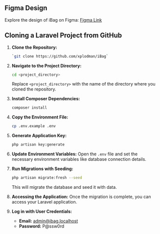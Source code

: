 ## Figma Design
Explore the design of iBag on Figma: [Figma Link](https://www.figma.com/file/c6sFXvA3XqFXsMh8LhnZl6/Graduation-Project-(-i-BIN-App-Design-)-%F0%9F%8E%93%F0%9F%92%97?type=design&node-id=2-6&mode=design&t=RWmuS56YEEDKN0WS-0)

## Cloning a Laravel Project from GitHub

1. **Clone the Repository:**

   ```bash
   `git clone https://github.com/xplodman/iBag`
   ```

2. **Navigate to the Project Directory:**

   ```bash
   cd <project_directory>
   ```

   Replace `<project_directory>` with the name of the directory where you cloned the repository.

3. **Install Composer Dependencies:**

   ```bash
   composer install
   ```

4. **Copy the Environment File:**

   ```bash
   cp .env.example .env
   ```

5. **Generate Application Key:**

   ```bash
   php artisan key:generate
   ```

6. **Update Environment Variables:**
   Open the `.env` file and set the necessary environment variables like database connection details.

7. **Run Migrations with Seeding:**

   ```bash
   php artisan migrate:fresh --seed
   ```
   This will migrate the database and seed it with data.

8. **Accessing the Application:**
   Once the migration is complete, you can access your Laravel application.

9. **Log in with User Credentials:**
    - **Email:** admin@ibag.localhost
    - **Password:** P@ssw0rd
